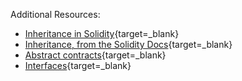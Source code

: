 Additional Resources:

- [Inheritance in Solidity](https://ethereumdev.io/inheritance-in-solidity/){target=\_blank}
- [Inheritance, from the Solidity Docs](https://solidity.readthedocs.io/en/develop/contracts.html#inheritance){target=\_blank}
- [Abstract contracts](https://solidity.readthedocs.io/en/latest/contracts.html#abstract-contracts){target=\_blank}
- [Interfaces](https://solidity.readthedocs.io/en/latest/contracts.html#interfaces){target=\_blank}
